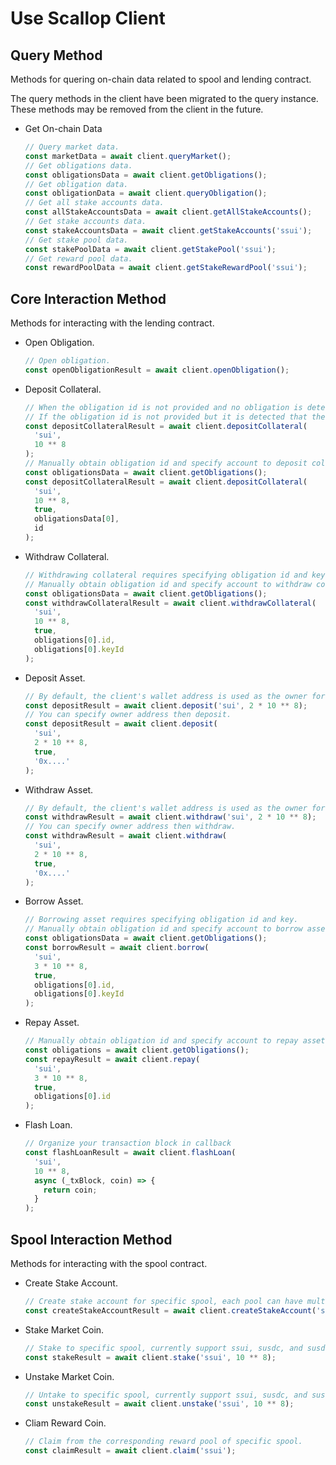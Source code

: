 # Use Scallop Client

## Query Method

Methods for quering on-chain data related to spool and lending contract.

The query methods in the client have been migrated to the query instance. These methods may be removed from the client in the future.

- Get On-chain Data

  ```typescript
  // Query market data.
  const marketData = await client.queryMarket();
  // Get obligations data.
  const obligationsData = await client.getObligations();
  // Get obligation data.
  const obligationData = await client.queryObligation();
  // Get all stake accounts data.
  const allStakeAccountsData = await client.getAllStakeAccounts();
  // Get stake accounts data.
  const stakeAccountsData = await client.getStakeAccounts('ssui');
  // Get stake pool data.
  const stakePoolData = await client.getStakePool('ssui');
  // Get reward pool data.
  const rewardPoolData = await client.getStakeRewardPool('ssui');
  ```

## Core Interaction Method

Methods for interacting with the lending contract.

- Open Obligation.

  ```typescript
  // Open obligation.
  const openObligationResult = await client.openObligation();
  ```

- Deposit Collateral.

  ```typescript
  // When the obligation id is not provided and no obligation is detected for the wallet address, an obligation account will be automatically created for the user.
  // If the obligation id is not provided but it is detected that the wallet address has obligation, coins will be deposited to the first account by default.
  const depositCollateralResult = await client.depositCollateral(
    'sui',
    10 ** 8
  );
  // Manually obtain obligation id and specify account to deposit collateral.
  const obligationsData = await client.getObligations();
  const depositCollateralResult = await client.depositCollateral(
    'sui',
    10 ** 8,
    true,
    obligationsData[0],
    id
  );
  ```

- Withdraw Collateral.

  ```typescript
  // Withdrawing collateral requires specifying obligation id and key.
  // Manually obtain obligation id and specify account to withdraw collateral.
  const obligationsData = await client.getObligations();
  const withdrawCollateralResult = await client.withdrawCollateral(
    'sui',
    10 ** 8,
    true,
    obligations[0].id,
    obligations[0].keyId
  );
  ```

- Deposit Asset.

  ```typescript
  // By default, the client's wallet address is used as the owner for deposit.
  const depositResult = await client.deposit('sui', 2 * 10 ** 8);
  // You can specify owner address then deposit.
  const depositResult = await client.deposit(
    'sui',
    2 * 10 ** 8,
    true,
    '0x....'
  );
  ```

- Withdraw Asset.

  ```typescript
  // By default, the client's wallet address is used as the owner for withdraw.
  const withdrawResult = await client.withdraw('sui', 2 * 10 ** 8);
  // You can specify owner address then withdraw.
  const withdrawResult = await client.withdraw(
    'sui',
    2 * 10 ** 8,
    true,
    '0x....'
  );
  ```

- Borrow Asset.

  ```typescript
  // Borrowing asset requires specifying obligation id and key.
  // Manually obtain obligation id and specify account to borrow asset.
  const obligationsData = await client.getObligations();
  const borrowResult = await client.borrow(
    'sui',
    3 * 10 ** 8,
    true,
    obligations[0].id,
    obligations[0].keyId
  );
  ```

- Repay Asset.

  ```typescript
  // Manually obtain obligation id and specify account to repay asset.
  const obligations = await client.getObligations();
  const repayResult = await client.repay(
    'sui',
    3 * 10 ** 8,
    true,
    obligations[0].id
  );
  ```

- Flash Loan.
  ```typescript
  // Organize your transaction block in callback
  const flashLoanResult = await client.flashLoan(
    'sui',
    10 ** 8,
    async (_txBlock, coin) => {
      return coin;
    }
  );
  ```

## Spool Interaction Method

Methods for interacting with the spool contract.

- Create Stake Account.

  ```typescript
  // Create stake account for specific spool, each pool can have multiple accounts.
  const createStakeAccountResult = await client.createStakeAccount('ssui');
  ```

- Stake Market Coin.

  ```typescript
  // Stake to specific spool, currently support ssui, susdc, and susdt
  const stakeResult = await client.stake('ssui', 10 ** 8);
  ```

- Unstake Market Coin.

  ```typescript
  // Untake to specific spool, currently support ssui, susdc, and susdt
  const unstakeResult = await client.unstake('ssui', 10 ** 8);
  ```

- Cliam Reward Coin.

  ```typescript
  // Claim from the corresponding reward pool of specific spool.
  const claimResult = await client.claim('ssui');
  ```
